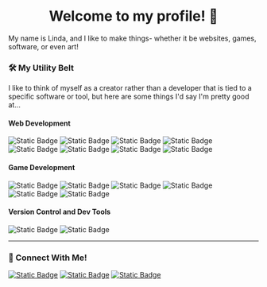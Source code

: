 <h1 align='center'> Welcome to my profile! 👋</h1>
My name is Linda, and I like to make things- whether it be websites, games, software, or even art! 

### 🛠️ My Utility Belt
I like to think of myself as a creator rather than a developer that is tied to a specific software or tool, but here are some things I'd say I'm pretty good at...

#### Web Development
![Static Badge](https://img.shields.io/badge/HTML-%23E34F26?style=for-the-badge&logo=HTML5&logoColor=white)
![Static Badge](https://img.shields.io/badge/CSS-%23663399?style=for-the-badge&logo=CSS&logoColor=white)
![Static Badge](https://img.shields.io/badge/JavaScript-%23F7DF1E?style=for-the-badge&logo=JavaScript&logoColor=white)
![Static Badge](https://img.shields.io/badge/Jekyll-%23CC0000?style=for-the-badge&logo=Jekyll&logoColor=white)
![Static Badge](https://img.shields.io/badge/JSON-%23000000?style=for-the-badge&logo=JSON&logoColor=white)
![Static Badge](https://img.shields.io/badge/XML-%23005FAD?style=for-the-badge&logo=XML&logoColor=white)
![Static Badge](https://img.shields.io/badge/Python-%233776AB?style=for-the-badge&logo=Python&logoColor=white)
![Static Badge](https://img.shields.io/badge/Django-%23092E20?style=for-the-badge&logo=Django&logoColor=white)

#### Game Development
![Static Badge](https://img.shields.io/badge/Unity-black?style=for-the-badge&logo=Unity&logoColor=white)
![Static Badge](https://img.shields.io/badge/Renpy-%23FF7F7F?style=for-the-badge&logo=Renpy&logoColor=white)
![Static Badge](https://img.shields.io/badge/C%23-blue?style=for-the-badge&logoColor=white)
![Static Badge](https://img.shields.io/badge/Phaser-blue?style=for-the-badge&logoColor=white)
![Static Badge](https://img.shields.io/badge/Game_Design-blue?style=for-the-badge&logoColor=white)
![Static Badge](https://img.shields.io/badge/OpenGL-%235586A4?style=for-the-badge&logo=OpenGL&logoColor=white)

#### Version Control and Dev Tools
![Static Badge](https://img.shields.io/badge/GitHub-%23181717?style=for-the-badge&logo=GitHub&logoColor=white)
![Static Badge](https://img.shields.io/badge/Visual_Studio-%235d2b90?style=for-the-badge&logoColor=white)

<hr>

### 🤝 Connect With Me!
[![Static Badge](https://img.shields.io/badge/Itch.io-%23FA5C5C?style=for-the-badge&logo=Itch.io&logoColor=white)](https://doodlelor.itch.io/)
[![Static Badge](https://img.shields.io/badge/LinkedIn-blue?style=for-the-badge&logo=LinkedIn&logoColor=white&link=https%3A%2F%2Fwww.linkedin.com%2Fin%2Flinda-lor-904z%2F)](https://www.linkedin.com/in/linda-lor-904z/)
[![Static Badge](https://img.shields.io/badge/Portfolio-purple?style=for-the-badge&logo=Carrd&logoColor=white&link=https%3A%2F%2Fwww.linkedin.com%2Fin%2Flinda-lor-904z%2F)](https://lindalor.carrd.co/)



<!--
**LindaLor028/LindaLor028** is a ✨ _special_ ✨ repository because its `README.md` (this file) appears on your GitHub profile.

Here are some ideas to get you started:

- 🔭 I’m currently working on ...
- 🌱 I’m currently learning ...
- 👯 I’m looking to collaborate on ...
- 🤔 I’m looking for help with ...
- 💬 Ask me about ...
- 📫 How to reach me: ...
- 😄 Pronouns: ...
- ⚡ Fun fact: ...
-->
